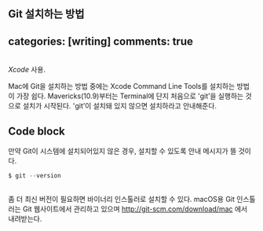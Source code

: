 Git 설치하는 방법
---
categories: [writing]
comments: true
---

<br>
<dfn info="Mac에 설치">Xcode</dfn> 사용.

Mac에 Git을 설치하는 방법 중에는 Xcode Command Line Tools를 설치하는 방법이 가장 쉽다. Mavericks(10.9)부터는 Terminal에 단지 처음으로 'git’을 실행하는 것으로 설치가 시작된다. 'git’이 설치돼 있지 않으면 설치하라고 안내해준다.

## Code block
만약 Git이 시스템에 설치되어있지 않은 경우, 설치할 수 있도록 안내 메시지가 뜰 것이다.

```python
$ git --version
    
```
좀 더 최신 버전이 필요하면 바이너리 인스톨러로 설치할 수 있다. macOS용 Git 인스톨러는 Git 웹사이트에서 관리하고 있으며 http://git-scm.com/download/mac 에서 내려받는다.


